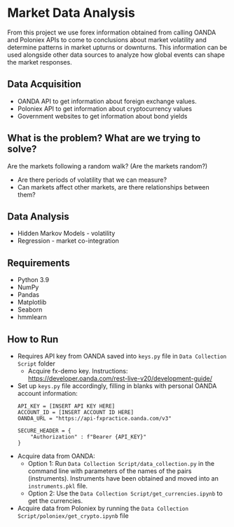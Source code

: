# Market Data Analysis

From this project we use forex information obtained from calling OANDA and Poloniex APIs
to come to conclusions about market volatility and determine patterns in 
market upturns or downturns. This information can be used alongside other data sources
to analyze how global events can shape the market responses.

## Data Acquisition
- OANDA API to get information about foreign exchange values.
- Poloniex API to get information about cryptocurrency values
- Government websites to get information about bond yields

## What is the problem? What are we trying to solve?
Are the markets following a random walk? (Are the markets random?)

- Are there periods of volatility that we can measure?
- Can markets affect other markets, are there relationships between them?

## Data Analysis
- Hidden Markov Models - volatility
- Regression - market co-integration

## Requirements
- Python 3.9
- NumPy
- Pandas
- Matplotlib
- Seaborn
- hmmlearn

## How to Run
- Requires API key from OANDA saved into `keys.py` file in `Data Collection Script` folder
  - Acquire fx-demo key. Instructions: https://developer.oanda.com/rest-live-v20/development-guide/
- Set up `keys.py` file accordingly, filling in blanks with personal OANDA account information:
    ```
    API_KEY = [INSERT API KEY HERE]
    ACCOUNT_ID = [INSERT ACCOUNT ID HERE]
    OANDA_URL = "https://api-fxpractice.oanda.com/v3"
    
    SECURE_HEADER = {
        "Authorization" : f"Bearer {API_KEY}"
    }
    ```
- Acquire data from OANDA:
  - Option 1: Run `Data Collection Script/data_collection.py` in the command line with parameters of the 
    names of the pairs (instruments). Instruments have been obtained and moved into an `instruments.pkl` file.
  - Option 2: Use the `Data Collection Script/get_currencies.ipynb` to get the currencies.
- Acquire data from Poloniex by running the `Data Collection Script/poloniex/get_crypto.ipynb` file

